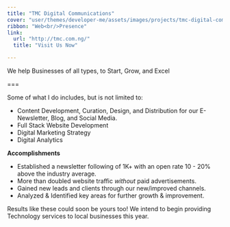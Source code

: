 ```yaml
---
title: "TMC Digital Communications"
cover: "user/themes/developer-me/assets/images/projects/tmc-digital-communications.jpeg"
ribbon: "Web<br/>Presence"
link:
  url: "http://tmc.com.ng/"
  title: "Visit Us Now"

---
```


We help Businesses of all types, to Start, Grow, and Excel

===

Some of what I do includes, but is not limited to:

* Content Development, Curation, Design, and Distribution for our E-Newsletter, Blog, and Social Media.
* Full Stack Website Development
* Digital Marketing Strategy
* Digital Analytics

**Accomplishments**

* Established a newsletter following of 1K+ with an open rate 10 - 20% above the industry average.
* More than doubled website traffic *without* paid advertisements.
* Gained new leads and clients through our new/improved channels.
* Analyzed &amp; Identified key areas for further growth &amp; improvement.

Results like these could soon be yours too! We intend to begin providing Technology services to local businesses this year.
